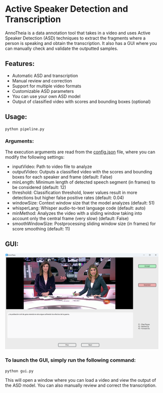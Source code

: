 # Active Speaker Detection and Transcription

AnnoTheia is a data annotation tool that takes in a video and uses Active Speaker Detection (ASD) techniques to extract the fragments where a person is speaking and obtain the transcription. It also has a GUI where you can manually check and validate the outputted samples.

## Features:

- Automatic ASD and transcription
- Manual review and correction
- Support for multiple video formats
- Customizable ASD parameters
- You can use your own ASD model
- Output of classified video with scores and bounding boxes (optional)

## Usage:

`python pipeline.py`

### Arguments:

The execution arguments are read from the [config.json](/config.json) file, where you can modify the following settings:

- inputVideo: Path to video file to analyze
- outputVideo: Outputs a classified video with the scores and bounding boxes for each speaker and frame (default: False)
- minLength: Minimum length of detected speech segment (in frames) to be considered (default: 12)
- threshold: Classification threshold, lower values result in more detections but higher false positive rates (default: 0.04)
- windowSize: Context window size that the model analyzes (default: 51)
- whisperLang: Whisper audio-to-text language code (default: auto)
- minMethod: Analyzes the video with a sliding window taking into account only the central frame (very slow) (default: False)
- smoothWindowSize: Postprocessing sliding window size (in frames) for score smoothing (default: 11)


## GUI:
![Graphical user interface of AnnoTheia](./resources/interface.png)

### To launch the GUI, simply run the following command:

`python gui.py`

This will open a window where you can load a video and view the output of the ASD model. You can also manually review and correct the transcription.